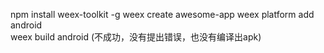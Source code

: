 npm install weex-toolkit -g 
weex create awesome-app 
weex platform add android   
weex build android (不成功，没有提出错误，也没有编译出apk)